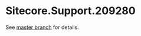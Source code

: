 # Sitecore.Support.209280

See [master branch](https://github.com/sitecoresupport/Sitecore.Support.209280) for details.